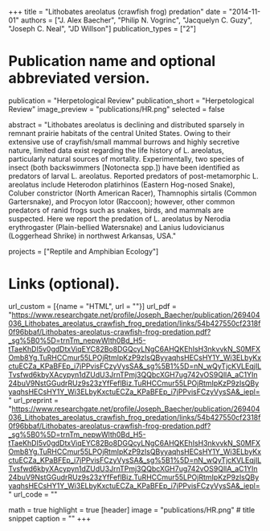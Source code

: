 +++
title = "Lithobates areolatus (crawfish frog) predation"
date = "2014-11-01"
authors = ["J. Alex Baecher", "Philip N. Vogrinc", "Jacquelyn C. Guzy", "Joseph C. Neal", "JD Willson"]
publication_types = ["2"]

# Publication name and optional abbreviated version.
publication = "Herpetological Review"
publication_short = "Herpetological Review"
image_preview = "publications/HR.png"
selected = false

abstract = "Lithobates areolatus is declining and distributed sparsely in remnant prairie habitats of the central United States. Owing to their extensive use of crayfish/small mammal burrows and highly secretive nature, limited data exist regarding the life history of L. areolatus, particularly natural sources of mortality. Experimentally, two species of insect (both backswimmers [Notonecta spp.]) have been identified as predators of larval L. areolatus. Reported predators of post-metamorphic L. areolatus include Heterodon platirhinos (Eastern Hog-nosed Snake), Coluber constrictor (North American Racer), Thamnophis sirtalis (Common Gartersnake), and Procyon lotor (Raccoon); however, other common predators of ranid frogs such as snakes, birds, and mammals are suspected. Here we report the predation of L. areolatus by Nerodia erythrogaster (Plain-bellied Watersnake) and Lanius ludovicianus (Loggerhead Shrike) in northwest Arkansas, USA."

projects = ["Reptile and Amphibian Ecology"]

# Links (optional).
url_custom = [{name = "HTML", url = ""}]
url_pdf = "https://www.researchgate.net/profile/Joseph_Baecher/publication/269404036_Lithobates_areolatus_crawfish_frog_predation/links/54b427550cf2318f0f96bbaf/Lithobates-areolatus-crawfish-frog-predation.pdf?_sg%5B0%5D=trnTm_nepwWlth0Bd_H5-tTaeKhDI5v0gdDtxViqEYC82Bo8DGQcyLNgC6AHQKEhIsH3nkvvkN_S0MFXOmb8Yg.TuRHCCmur55LPOjRtmIpKzP9zIsQByyaqhsHECsHY1Y_Wi3ELbyKxctuECZa_KPaBFEp_i7jPPvisFCzyVysSA&_sg%5B1%5D=nN_wQyTjcKVLEqjILTvsfwd6kbyXAcypyn1dZUdU3JrnTPmj3QQbcXGH7ug742vOS9QllA_aC1YIn24buV9NstGGudrRUz9s23zYfFeflBiz.TuRHCCmur55LPOjRtmIpKzP9zIsQByyaqhsHECsHY1Y_Wi3ELbyKxctuECZa_KPaBFEp_i7jPPvisFCzyVysSA&_iepl="
url_preprint = "https://www.researchgate.net/profile/Joseph_Baecher/publication/269404036_Lithobates_areolatus_crawfish_frog_predation/links/54b427550cf2318f0f96bbaf/Lithobates-areolatus-crawfish-frog-predation.pdf?_sg%5B0%5D=trnTm_nepwWlth0Bd_H5-tTaeKhDI5v0gdDtxViqEYC82Bo8DGQcyLNgC6AHQKEhIsH3nkvvkN_S0MFXOmb8Yg.TuRHCCmur55LPOjRtmIpKzP9zIsQByyaqhsHECsHY1Y_Wi3ELbyKxctuECZa_KPaBFEp_i7jPPvisFCzyVysSA&_sg%5B1%5D=nN_wQyTjcKVLEqjILTvsfwd6kbyXAcypyn1dZUdU3JrnTPmj3QQbcXGH7ug742vOS9QllA_aC1YIn24buV9NstGGudrRUz9s23zYfFeflBiz.TuRHCCmur55LPOjRtmIpKzP9zIsQByyaqhsHECsHY1Y_Wi3ELbyKxctuECZa_KPaBFEp_i7jPPvisFCzyVysSA&_iepl="
url_code = ""

math = true
highlight = true
[header]
image = "publications/HR.png" # title snippet
caption = ""
+++
